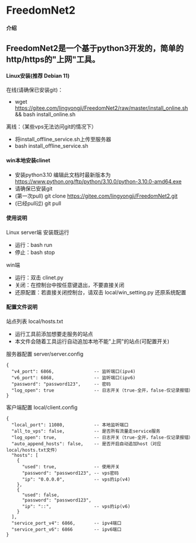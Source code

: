 
# FreedomNet2

#### 介绍
FreedomNet2是一个基于python3开发的，简单的http/https的"上网"工具。
- 
#### Linux安装(推荐 Debian 11)
在线(请确保已安装git)：
- wget https://gitee.com/lingyongji/FreedomNet2/raw/master/install_online.sh && bash install_online.sh

离线：（某些vps无法访问git的情况下）
- 将install_offline_service.sh上传至服务器
- bash install_offline_service.sh

#### win本地安装clinet
- 安装python3.10 编辑此文档时最新版本为 https://www.python.org/ftp/python/3.10.0/python-3.10.0-amd64.exe
- 请确保已安装git
- (第一次pull)  git clone https://gitee.com/lingyongji/FreedomNet2.git
- (已经pull过)  git pull

#### 使用说明
Linux server端 安装既运行
- 运行：bash run
- 停止：bash stop

win端
- 运行：双击 clinet.py
- 关闭：在控制台中按任意键退出，不要直接关闭
- 还原配置：若直接关闭控制台，请双击 local/win_setting.py 还原系统配置

#### 配置文件说明
站点列表 local/hosts.txt
- 运行工具前添加想要走服务的站点
- 本文件会随着工具运行自动追加本地不能"上网"的站点(可配置开关)

服务器配置 server/server.config

```
{
  "v4_port": 6866,               -- 监听端口(ipv4)
  "v6_port": 6868,               -- 监听端口(ipv6)
  "password": "password123",     -- 密码
  "log_open": true               -- 日志开关（true-全开，false-仅记录报错）
}
```

客户端配置 local/client.config
```
{
  "local_port": 11080,           -- 本地监听端口
  "all_to_vps": false,           -- 是否所有流量走service服务
  "log_open": true,              -- 日志开关（true-全开，false-仅记录报错）  
  "auto_append_hosts": false,    -- 是否开启自动追加host（对应local/hosts.txt文件）
  "hosts": [
    {
      "used": true,              -- 使用开关
      "password": "password123", -- vps密码
      "ip": "0.0.0.0",           -- vps的ip(v4)
    },
    {
      "used": false,
      "password": "password123",
      "ip": "::",                -- vps的ip(v6)
    }
  ],
  "service_port_v4": 6866,       -- ipv4端口
  "service_port_v6": 6866        -- ipv6端口
}
```